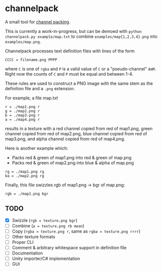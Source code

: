 # channelpack

A small tool for [channel packing](http://wiki.polycount.com/wiki/ChannelPacking).

This is currently a work-in-progress, but can be demoed with `python channelpack.py example/map.txt` to combine
`examples/map{1,2,3,4}.png` into `examples/map.png`.

Channelpack processes text definition files with lines of the form

```
CCCC = filename.png PPPP
```

where `C` is one of `rgba` and `P` is a valid value of `C` or a "pseudo-channel" `AmM`. Right now the counts of `C` and
`P` must be equal and between 1-4.

These rules are used to construct a PNG image with the same stem as the definition file and a `.png` extension.

For example, a file map.txt

```
r = ./map1.png r
g = ./map2.png r
b = ./map3.png r
a = ./map4.png r
```

results in a texture with a red channel copied from red of map1.png, green channel copied from red of map2.png, blue
channel copied from red of map3.png, and alpha channel copied from red of map4.png.

Here is another example which:

- Packs red & green of map1.png into red & green of map.png
- Packs red & green of map2.png into blue & alpha of map.png

```
rg = ./map1.png rg
ba = ./map2.png rg
```

Finally, this file swizzles rgb of map1.png -> bgr of map.png:

```
rgb = ./map1.png bgr
```

## TODO

- [x] Swizzle (`rgb = texture.png bgr`)
- [ ] Combine (`a = texture.png rb mean`)
- [ ] Copy (`rgba = texture.png r`, same as `rgba = texture.png rrrr`)
- [ ] Other texture formats
- [ ] Proper CLI
- [ ] Comment & arbitrary whitespace support in definition file
- [ ] Documentation
- [ ] Unity importer/C# implementation
- [ ] GUI
